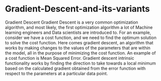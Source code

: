 # Gradient-Descent-and-its-variants
Gradient Descent Gradient Descent is a very common optimization algorithm, and most likely, the first optimization algorithm a lot of Machine learning engineers and Data scientists are introduced to. 
For an example, consider we have a cost function, and we need to find the optimum solution to solve the cost function. Here comes gradient descent, an algorithm that works by making changes to the values of the parameters that are within the model, all in the purpose of minimizing the cost function. 
An example of a cost function is Mean Squared Error. Gradient descent intrinsic functionality works by finding the direction to take towards a local minimum based on the calculated gradient obtained from the error function with respect to the parameters at a particular data point.

